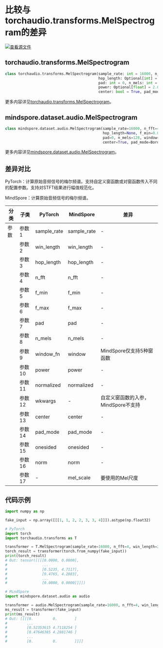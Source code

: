 # 比较与torchaudio.transforms.MelSpectrogram的差异

[![查看源文件](https://mindspore-website.obs.cn-north-4.myhuaweicloud.com/website-images/r2.6.0rc1/resource/_static/logo_source.svg)](https://gitee.com/mindspore/docs/blob/r2.6.0rc1/docs/mindspore/source_zh_cn/note/api_mapping/pytorch_diff/MelSpectrogram.md)

## torchaudio.transforms.MelSpectrogram

```python
class torchaudio.transforms.MelSpectrogram(sample_rate: int = 16000, n_fft: int = 400, win_length: Optional[int] = None,
                                           hop_length: Optional[int] = None, f_min: float = 0.0, f_max: Optional[float] = None,
                                           pad: int = 0, n_mels: int = 128, window_fn: Callable[[...], torch.Tensor] = <built-in method hann_window of type object>,
                                           power: Optional[float] = 2.0, normalized: bool = False, wkwargs: Optional[dict] = None,
                                           center: bool = True, pad_mode: str = 'reflect', onesided: bool = True, norm: Optional[str] = None)
```

更多内容详见[torchaudio.transforms.MelSpectrogram](https://pytorch.org/audio/0.8.0/transforms.html#torchaudio.transforms.MelSpectrogram.html)。

## mindspore.dataset.audio.MelSpectrogram

```python
class mindspore.dataset.audio.MelSpectrogram(sample_rate=16000, n_fft=400, win_length=None,
                                             hop_length=None, f_min=0.0, f_max=None,
                                             pad=0, n_mels=128, window=WindowType.HANN, power=2.0, normalized=False,
                                             center=True, pad_mode=BorderType.REFLECT, onesided=True, norm=NormType.NONE, mel_scale=MelType.HTK)
```

更多内容详见[mindspore.dataset.audio.MelSpectrogram](https://mindspore.cn/docs/zh-CN/r2.6.0rc1/api_python/dataset_audio/mindspore.dataset.audio.MelSpectrogram.html#mindspore.dataset.audio.MelSpectrogram)。

## 差异对比

PyTorch：计算原始音频信号的梅尔频谱。支持自定义窗函数或对窗函数传入不同的配置参数。支持对STFT结果进行幅值规范化。

MindSpore：计算原始音频信号的梅尔频谱。

| 分类 | 子类 |PyTorch | MindSpore | 差异 |
| --- | ---   | ---   | ---        |---  |
|参数 | 参数1 | sample_rate     | sample_rate      | - |
|     | 参数2 | win_length     | win_length    | - |
|     | 参数3 | hop_length   | hop_length    | - |
|     | 参数4 | n_fft   | n_fft    | - |
|     | 参数5 | f_min    | f_min   | - |
|     | 参数6 | f_max   | f_max    | - |
|     | 参数7 | pad   | pad  | - |
|     | 参数8 | n_mels    | n_mels     | - |
|     | 参数9 | window_fn    | window      | MindSpore仅支持5种窗函数 |
|     | 参数10 | power    | power     | - |
|     | 参数11 | normalized   | normalized     | - |
|     | 参数12 | wkwargs    | -     | 自定义窗函数的入参，MindSpore不支持 |
|     | 参数13 | center   | center     | - |
|     | 参数14 | pad_mode    | pad_mode     | - |
|     | 参数15 | onesided    | onesided     | - |
|     | 参数16 | norm    | norm     | - |
|     | 参数17 | -    | mel_scale      | 要使用的Mel尺度 |

## 代码示例

```python
import numpy as np

fake_input = np.array([[[1, 1, 2, 2, 3, 3, 4]]]).astype(np.float32)

# PyTorch
import torch
import torchaudio.transforms as T

transformer = T.MelSpectrogram(sample_rate=16000, n_fft=4, win_length=2, hop_length=4, window_fn=torch.hann_window)
torch_result = transformer(torch.from_numpy(fake_input))
print(torch_result)
# Out: tensor([[[[0.0000, 0.0000],
#                ...
#                [0.5235, 4.7117],
#                [0.4765, 4.2883],
#                ...
#                [0.0000, 0.0000]]]])

# MindSpore
import mindspore.dataset.audio as audio

transformer = audio.MelSpectrogram(sample_rate=16000, n_fft=4, win_length=2, hop_length=4, window=audio.WindowType.HANN)
ms_result = transformer(fake_input)
print(ms_result)
# Out: [[[[0.         0.        ]
#         ...
#         [0.52353615 4.7118254 ]
#         [0.47646385 4.2881746 ]
#         ...
#         [0.         0.        ]]]]
```
